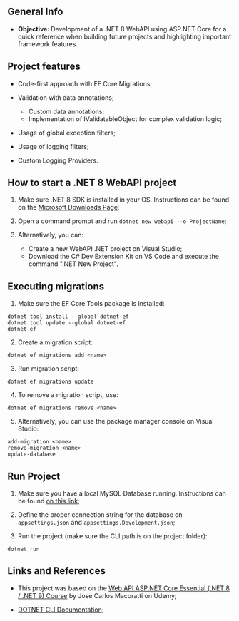 ## General Info

- <b> Objective: </b> Development of a .NET 8 WebAPI using ASP.NET Core for a quick reference when building future projects and highlighting important framework features.

## Project features
- Code-first approach with EF Core Migrations;
- Validation with data annotations;
   - Custom data annotations;
   - Implementation of IValidatableObject for complex validation logic;

- Usage of global exception filters;
- Usage of logging filters;
- Custom Logging Providers.

## How to start a .NET 8 WebAPI project

1. Make sure .NET 8 SDK is installed in your OS. Instructions can be found on the [Microsoft Downloads Page](https://dotnet.microsoft.com/en-us/download/dotnet/8.0);

2. Open a command prompt and run `dotnet new webapi --o ProjectName`;

3. Alternatively, you can:
   - Create a new WebAPI .NET project on Visual Studio;
   - Download the C# Dev Extension Kit on VS Code and execute the command ".NET New Project".

## Executing migrations

1. Make sure the EF Core Tools package is installed:

```
dotnet tool install --global dotnet-ef
dotnet tool update --global dotnet-ef
dotnet ef
```

2. Create a migration script:

```
dotnet ef migrations add <name>
```

3. Run migration script:

```
dotnet ef migrations update
```

4. To remove a migration script, use:

```
dotnet ef migrations remove <name>
```

5. Alternatively, you can use the package manager console on Visual Studio:

```
add-migration <name>
remove-migration <name>
update-database
```

## Run Project

1. Make sure you have a local MySQL Database running. Instructions can be found [on this link](https://dev.mysql.com/doc/mysql-getting-started/en/);

2. Define the proper connection string for the database on `appsettings.json` and `appsettings.Development.json`;

3. Run the project (make sure the CLI path is on the project folder):

```
dotnet run
```

## Links and References

- This project was based on the [Web API ASP.NET Core Essential (.NET 8 / .NET 9) Course](https://compassuol.udemy.com/course/curso-web-api-asp-net-core-essencial/) by Jose Carlos Macoratti on Udemy;

- [DOTNET CLI Documentation](https://learn.microsoft.com/en-us/dotnet/core/tools);

